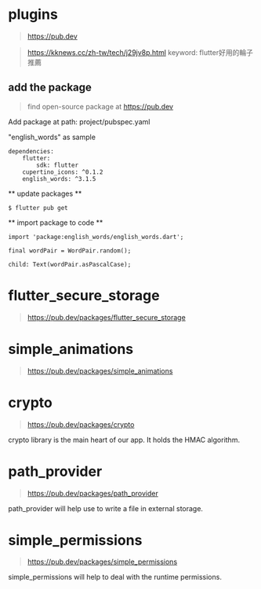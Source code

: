 # plugins
> https://pub.dev

> https://kknews.cc/zh-tw/tech/j29jv8p.html keyword: flutter好用的輪子推薦

## add the package
> find open-source package at https://pub.dev

Add package at path: project/pubspec.yaml

"english_words" as sample
```
dependencies:
    flutter:
        sdk: flutter
    cupertino_icons: ^0.1.2
    english_words: ^3.1.5

```
** update packages **
```
$ flutter pub get
```

** import package to code **
```
import 'package:english_words/english_words.dart';

final wordPair = WordPair.random();

child: Text(wordPair.asPascalCase);

```


# flutter_secure_storage
> https://pub.dev/packages/flutter_secure_storage


# simple_animations
> https://pub.dev/packages/simple_animations


# crypto
> https://pub.dev/packages/crypto

crypto library is the main heart of our app. It holds the HMAC algorithm.

# path_provider
> https://pub.dev/packages/path_provider

path_provider will help use to write a file in external storage.

# simple_permissions
> https://pub.dev/packages/simple_permissions

simple_permissions will help to deal with the runtime permissions.





